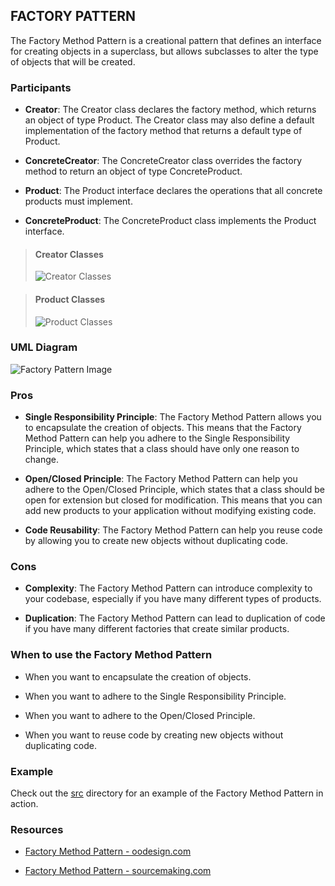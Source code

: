 ## FACTORY PATTERN

The Factory Method Pattern is a creational pattern that defines an interface for creating objects in a superclass, but allows subclasses to alter the type of objects that will be created.

### Participants

- **Creator**: The Creator class declares the factory method, which returns an object of type Product. The Creator class may also define a default implementation of the factory method that returns a default type of Product.

- **ConcreteCreator**: The ConcreteCreator class overrides the factory method to return an object of type ConcreteProduct.

- **Product**: The Product interface declares the operations that all concrete products must implement.

- **ConcreteProduct**: The ConcreteProduct class implements the Product interface.

> #### Creator Classes
>
> ![Creator Classes](https://res.cloudinary.com/dv765kdgq/image/upload/v1719501724/f0131-01_ushuko.png)

> #### Product Classes
>
> ![Product Classes](https://res.cloudinary.com/dv765kdgq/image/upload/v1719501679/f0131-02_vtxk4t.png)

### UML Diagram

![Factory Pattern Image](https://external-content.duckduckgo.com/iu/?u=https%3A%2F%2Fwww.oodesign.com%2Fimages%2Fstories%2Ffactory%2520method%2520example%2520-%2520uml%2520class%2520diagram.gif&f=1&nofb=1&ipt=2a773821ab63d7765d2ea538edb4edcc4db9164a92a0a76242c39aeff75f9d94&ipo=images)

### Pros

- **Single Responsibility Principle**: The Factory Method Pattern allows you to encapsulate the creation of objects. This means that the Factory Method Pattern can help you adhere to the Single Responsibility Principle, which states that a class should have only one reason to change.

- **Open/Closed Principle**: The Factory Method Pattern can help you adhere to the Open/Closed Principle, which states that a class should be open for extension but closed for modification. This means that you can add new products to your application without modifying existing code.

- **Code Reusability**: The Factory Method Pattern can help you reuse code by allowing you to create new objects without duplicating code.

### Cons

- **Complexity**: The Factory Method Pattern can introduce complexity to your codebase, especially if you have many different types of products.

- **Duplication**: The Factory Method Pattern can lead to duplication of code if you have many different factories that create similar products.

### When to use the Factory Method Pattern

- When you want to encapsulate the creation of objects.

- When you want to adhere to the Single Responsibility Principle.

- When you want to adhere to the Open/Closed Principle.

- When you want to reuse code by creating new objects without duplicating code.

### Example

Check out the [src](./src) directory for an example of the Factory Method Pattern in action.

### Resources

- [Factory Method Pattern - oodesign.com](https://www.oodesign.com/factory-method-pattern.html)

- [Factory Method Pattern - sourcemaking.com](https://sourcemaking.com/design_patterns/factory_method)
